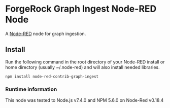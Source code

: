 # ForgeRock Graph Ingest Node-RED Node

A <a href="http://nodered.org" target="_new">Node-RED</a> node for graph ingestion.

## Install

Run the following command in the root directory of your Node-RED install or home directory (usually ~/.node-red) and will also install needed libraries.

```
npm install node-red-contrib-graph-ingest
```

### Runtime information
This node was tested to Node.js v7.4.0 and NPM 5.6.0 on Node-Red v0.18.4
